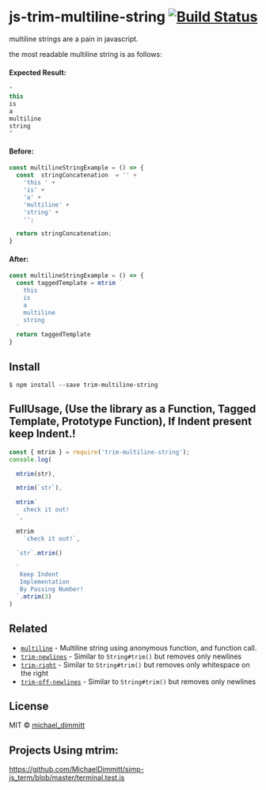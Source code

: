 # js-trim-multiline-string [![Build Status](https://travis-ci.org/sindresorhus/trim-left.svg?branch=master)](https://travis-ci.org/sindresorhus/trim-left)

multiline strings are a pain in javascript.

the most readable multiline string is as follows:

#### Expected Result:
```javascript
"
this
is
a
multiline
string
"
```

#### Before:

```javascript
const multilineStringExample = () => {
  const  stringConcatenation  = '' +
    'this ' +
    'is' +
    'a' +
    'multiline' +
    'string' +
    '';

  return stringConcatenation;
}
```

#### After:

```javascript
const multilineStringExample = () => {
  const taggedTemplate = mtrim `
    this
    is
    a
    multiline
    string
  `
  return taggedTemplate
}
```

## Install

```
$ npm install --save trim-multiline-string
```

## FullUsage, (Use the library as a Function, Tagged Template, Prototype Function), If Indent present keep Indent.!

```js
const { mtrim } = require('trim-multiline-string');
console.log(

  mtrim(str),

  mtrim(`str`),

  mtrim`
    check it out!
  `,

  mtrim
    `check it out!`,

  `str`.mtrim()

  `
   Keep Indent
   Implementation
   By Passing Number!
  `.mtrim(3)
)

```

## Related
- [`multiline`](https://github.com/sindresorhus/multiline) - Multiline string using anonymous function, and function call.
- [`trim-newlines`](https://github.com/sindresorhus/trim-newlines) - Similar to `String#trim()` but removes only newlines
- [`trim-right`](https://github.com/sindresorhus/trim-right) - Similar to `String#trim()` but removes only whitespace on the right
- [`trim-off-newlines`](https://github.com/stevemao/trim-off-newlines) - Similar to `String#trim()` but removes only newlines


## License

MIT © [michael_dimmitt](https://michaeldimmitt.github.io/michaeldimmitt/)

## Projects Using mtrim:
https://github.com/MichaelDimmitt/simp-js_term/blob/master/terminal.test.js
